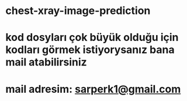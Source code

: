 # chest-xray-image-prediction
# kod dosyları çok büyük olduğu için kodları görmek istiyorysanız bana mail atabilirsiniz
# mail adresim: sarperk1@gmail.com
